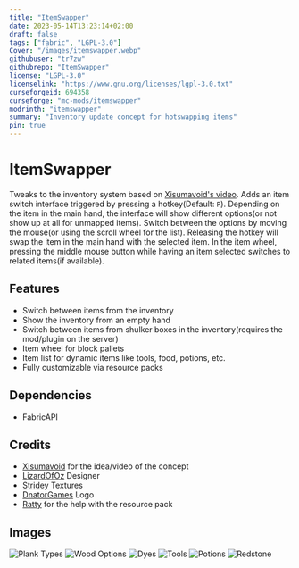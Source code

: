 ```yaml
---
title: "ItemSwapper"
date: 2023-05-14T13:23:14+02:00
draft: false
tags: ["fabric", "LGPL-3.0"]
Cover: "/images/itemswapper.webp"
githubuser: "tr7zw"
githubrepo: "ItemSwapper"
license: "LGPL-3.0"
licenselink: "https://www.gnu.org/licenses/lgpl-3.0.txt"
curseforgeid: 694358
curseforge: "mc-mods/itemswapper"
modrinth: "itemswapper"
summary: "Inventory update concept for hotswapping items"
pin: true
---
```

# ItemSwapper

Tweaks to the inventory system based on [Xisumavoid's video](https://www.youtube.com/watch?v=A6DvnFCW5FY).
Adds an item switch interface triggered by pressing a hotkey(Default: `R`). Depending on the item in the main hand, the interface will show different options(or not show up at all for unmapped items). Switch between the options by moving the mouse(or using the scroll wheel for the list). Releasing the hotkey will swap the item in the main hand with the selected item. In the item wheel, pressing the middle mouse button while having an item selected switches to related items(if available).

## Features

- Switch between items from the inventory
- Show the inventory from an empty hand
- Switch between items from shulker boxes in the inventory(requires the mod/plugin on the server)
- Item wheel for block pallets
- Item list for dynamic items like tools, food, potions, etc.
- Fully customizable via resource packs

## Dependencies

- FabricAPI

## Credits

- [Xisumavoid](https://www.youtube.com/xisumavoid) for the idea/video of the concept
- [LizardOfOz](https://www.youtube.com/LizardOfOz) Designer
- [Stridey](https://modrinth.com/user/Stridey) Textures
- [DnatorGames](https://twitter.com/DnatorGames) Logo
- [Ratty](https://github.com/RodentMastermind) for the help with the resource pack

## Images

![Plank Types](https://raw.githubusercontent.com/tr7zw/ItemSwapper/1.20/img/planktypes.png)
![Wood Options](https://raw.githubusercontent.com/tr7zw/ItemSwapper/1.20/img/woodoptions.png)
![Dyes](https://raw.githubusercontent.com/tr7zw/ItemSwapper/1.20/img/dyes.png)
![Tools](https://raw.githubusercontent.com/tr7zw/ItemSwapper/1.20/img/tools.png)
![Potions](https://raw.githubusercontent.com/tr7zw/ItemSwapper/1.20/img/potions.png)
![Redstone](https://raw.githubusercontent.com/tr7zw/ItemSwapper/1.20/img/redstone.png)